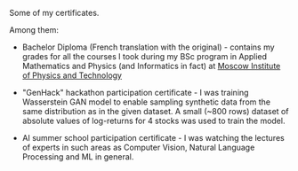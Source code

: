 Some of my certificates. 

Among them:

- Bachelor Diploma (French translation with the original) - contains my grades for all the courses I took during my BSc program in Applied Mathematics and Physics (and Informatics in fact) at [Moscow Institute of Physics and Technology](https://eng.mipt.ru/)

- "GenHack" hackathon participation certificate - I was training Wasserstein GAN model to enable sampling synthetic data from the same distribution as in the given dataset. A small (~800 rows) dataset of absolute values of log-returns for 4 stocks was used to train the model.

- AI summer school participation certificate - I was watching the lectures of experts in such areas as Computer Vision, Natural Language Processing and ML in general.


